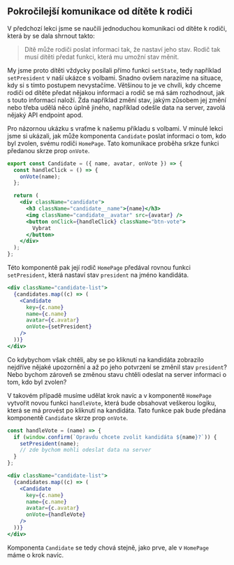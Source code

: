## Pokročilejší komunikace od dítěte k rodiči

V předchozí lekci jsme se naučili jednoduchou komunikaci od dítěte k rodiči, která by se dala shrnout takto:

> Dítě může rodiči poslat informaci tak, že nastaví jeho stav. Rodič tak musí dítěti předat funkci, která mu umožní stav měnit.

My jsme proto dítěti vždycky posílali přímo funkci `setState`, tedy například `setPresident` v naší ukázce s volbami. Snadno ovšem narazíme na situace, kdy si s tímto postupem nevystačíme. Většinou to je ve chvíli, kdy chceme rodiči od dítěte předat nějakou informaci a rodič se má sám rozhodnout, jak s touto informací naloží. Zda například změní stav, jakým zůsobem jej změní nebo třeba udělá něco úplně jiného, například odešle data na server, zavolá nějaký API endpoint apod.

Pro názornou ukázku s vraťme k našemu příkladu s volbami. V minulé lekci jsme si ukázali, jak může komponenta `Candidate` poslat informaci o tom, kdo byl zvolen, svému rodiči `HomePage`. Tato komunikace proběha srkze funkci předanou skrze prop `onVote`.

```jsx
export const Candidate = ({ name, avatar, onVote }) => {
  const handleClick = () => {
    onVote(name);
  };

  return (
    <div className="candidate">
      <h3 className="candidate__name">{name}</h3>
      <img className="candidate__avatar" src={avatar} />
      <button onClick={handleClick} className="btn-vote">
        Vybrat
      </button>
    </div>
  );
};
```

Této komponentě pak její rodič `HomePage` předával rovnou funkci `setPresident`, která nastaví stav `president` na jméno kandidáta.

```jsx
<div className="candidate-list">
  {candidates.map((c) => (
    <Candidate
      key={c.name}
      name={c.name}
      avatar={c.avatar}
      onVote={setPresident}
    />
  ))}
</div>
```

Co kdybychom však chtěli, aby se po kliknutí na kandidáta zobrazilo nejdříve nějaké upozornění a až po jeho potvrzení se změnil stav `president`? Nebo bychom zároveň se změnou stavu chtěli odeslat na server informaci o tom, kdo byl zvolen?

V takovém případě musíme udělat krok navíc a v komponentě `HomePage` vytvořit novou funkci `handleVote`, která bude obsahovat veškerou logiku, která se má provést po kliknutí na kandidáta. Tato funkce pak bude předána komponentě `Candidate` skrze prop `onVote`.

```jsx
const handleVote = (name) => {
  if (window.confirm(`Opravdu chcete zvolit kandidáta ${name}?`)) {
    setPresident(name);
    // zde bychom mohli odeslat data na server
  }
};
```

```jsx
<div className="candidate-list">
  {candidates.map((c) => (
    <Candidate
      key={c.name}
      name={c.name}
      avatar={c.avatar}
      onVote={handleVote}
    />
  ))}
</div>
```

Komponenta `Candidate` se tedy chová stejně, jako prve, ale v `HomePage` máme o krok navíc.

